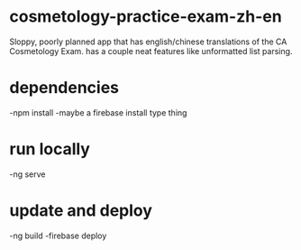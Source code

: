 # cosmetology-practice-exam-zh-en
Sloppy, poorly planned app that has english/chinese translations of the CA Cosmetology Exam. has a couple neat features like unformatted list parsing.


# dependencies
-npm install
-maybe a firebase install type thing

# run locally
-ng serve

# update and deploy
-ng build
-firebase deploy
